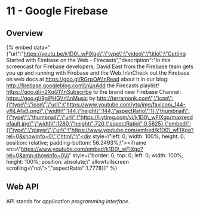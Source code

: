 # 11 - Google Firebase

## Overview

{% embed data="{\"url\":\"https://youtu.be/k1D0\_wFlXgo\",\"type\":\"video\",\"title\":\"Getting Started with Firebase on the Web - Firecasts\",\"description\":\"In this screencast for Firebase developers, David East from the Firebase team gets you up and running with Firebase and the Web.\\n\\nCheck out the Firebase on web docs at https://goo.gl/RGrpOA\\nRead about it in our blog: http://firebase.googleblog.com\\n\\nAdd the Firecasts playlist! https://goo.gl/n2XqG1\\nSubscribe to the brand new Firebase Channel: https://goo.gl/9giPHG\\n\\nMusic by http://terramonk.com\",\"icon\":{\"type\":\"icon\",\"url\":\"https://www.youtube.com/yts/img/favicon\_144-vfliLAfaB.png\",\"width\":144,\"height\":144,\"aspectRatio\":1},\"thumbnail\":{\"type\":\"thumbnail\",\"url\":\"https://i.ytimg.com/vi/k1D0\_wFlXgo/maxresdefault.jpg\",\"width\":1280,\"height\":720,\"aspectRatio\":0.5625},\"embed\":{\"type\":\"player\",\"url\":\"https://www.youtube.com/embed/k1D0\_wFlXgo?rel=0&showinfo=0\",\"html\":\"<div style=\\\"left: 0; width: 100%; height: 0; position: relative; padding-bottom: 56.2493%;\\\"><iframe src=\\\"https://www.youtube.com/embed/k1D0\_wFlXgo?rel=0&amp;showinfo=0\\\" style=\\\"border: 0; top: 0; left: 0; width: 100%; height: 100%; position: absolute;\\\" allowfullscreen scrolling=\\\"no\\\"></iframe></div>\",\"aspectRatio\":1.7778}}" %}

## Web API

API stands for _application programming interface_.

